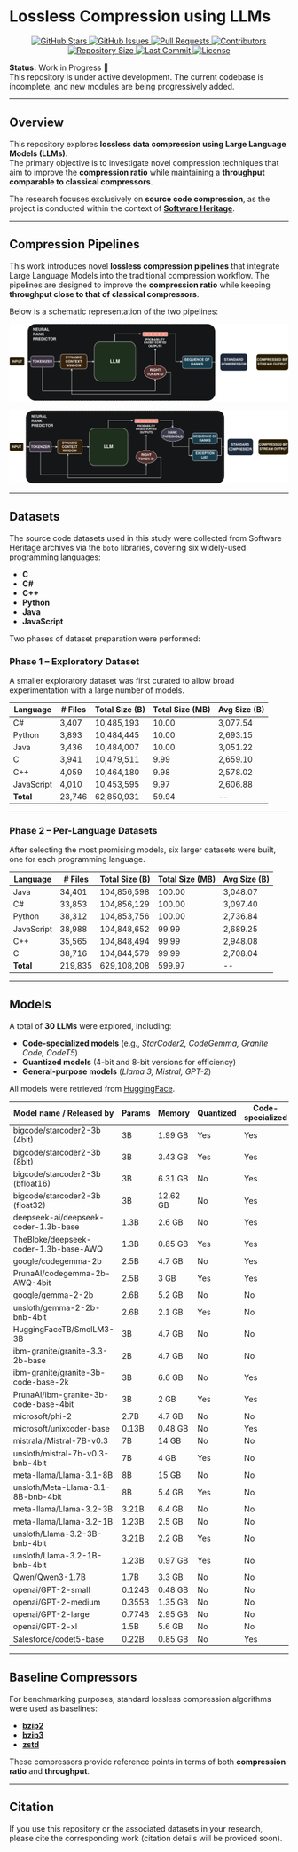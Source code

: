 # Lossless Compression using LLMs

<p align="center">
  <a href="https://github.com/Angelido/lossless-compression-using-LLMs/stargazers">
    <img src="https://img.shields.io/github/stars/Angelido/lossless-compression-using-LLMs" alt="GitHub Stars">
  </a>
  <a href="https://github.com/Angelido/lossless-compression-using-LLMs/issues">
    <img src="https://img.shields.io/github/issues/Angelido/lossless-compression-using-LLMs" alt="GitHub Issues">
  </a>
  <a href="https://github.com/Angelido/lossless-compression-using-LLMs/pulls">
    <img src="https://img.shields.io/github/issues-pr/Angelido/lossless-compression-using-LLMs" alt="Pull Requests">
  </a>
  <a href="https://github.com/Angelido/lossless-compression-using-LLMs/graphs/contributors">
    <img src="https://img.shields.io/github/contributors/Angelido/lossless-compression-using-LLMs" alt="Contributors">
  </a>
  <a href="https://github.com/Angelido/lossless-compression-using-LLMs">
    <img src="https://img.shields.io/github/repo-size/Angelido/lossless-compression-using-LLMs" alt="Repository Size">
  </a>
  <a href="https://github.com/Angelido/lossless-compression-using-LLMs">
    <img src="https://img.shields.io/github/last-commit/Angelido/lossless-compression-using-LLMs" alt="Last Commit">
  </a>
  <a href="https://github.com/Angelido/lossless-compression-using-LLMs/blob/main/LICENSE">
    <img src="https://img.shields.io/github/license/Angelido/lossless-compression-using-LLMs" alt="License">
  </a>
</p>


**Status:** Work in Progress 🚧  
This repository is under active development. The current codebase is incomplete, and new modules are being progressively added.  

---

## Overview

This repository explores **lossless data compression using Large Language Models (LLMs)**.  
The primary objective is to investigate novel compression techniques that aim to improve the **compression ratio** while maintaining a **throughput comparable to classical compressors**.

The research focuses exclusively on **source code compression**, as the project is conducted within the context of **[Software Heritage](https://www.softwareheritage.org/)**.  

---

## Compression Pipelines

This work introduces novel **lossless compression pipelines** that integrate Large Language Models into the traditional compression workflow. The pipelines are designed to improve the **compression ratio** while keeping **throughput close to that of classical compressors**.

Below is a schematic representation of the two pipelines:

![First Compression Pipeline](Figures/Pipeline1.png)

![Second Compression Pipeline](Figures/Pipeline2.png)

---

## Datasets

The source code datasets used in this study were collected from Software Heritage archives via the `boto` libraries, covering six widely-used programming languages:

- **C**
- **C#**
- **C++**
- **Python**
- **Java**
- **JavaScript**

Two phases of dataset preparation were performed:

### Phase 1 – Exploratory Dataset
A smaller exploratory dataset was first curated to allow broad experimentation with a large number of models.

| Language   | # Files | Total Size (B) | Total Size (MB) | Avg Size (B) |
|------------|---------|----------------|-----------------|--------------|
| C#         | 3,407   | 10,485,193     | 10.00           | 3,077.54     |
| Python     | 3,893   | 10,484,445     | 10.00           | 2,693.15     |
| Java       | 3,436   | 10,484,007     | 10.00           | 3,051.22     |
| C          | 3,941   | 10,479,511     | 9.99            | 2,659.10     |
| C++        | 4,059   | 10,464,180     | 9.98            | 2,578.02     |
| JavaScript | 4,010   | 10,453,595     | 9.97            | 2,606.88     |
| **Total**  | 23,746  | 62,850,931     | 59.94           | --           |

---

### Phase 2 – Per-Language Datasets
After selecting the most promising models, six larger datasets were built, one for each programming language.

| Language   | # Files | Total Size (B) | Total Size (MB) | Avg Size (B) |
|------------|---------|----------------|-----------------|--------------|
| Java       | 34,401  | 104,856,598    | 100.00          | 3,048.07     |
| C#         | 33,853  | 104,856,129    | 100.00          | 3,097.40     |
| Python     | 38,312  | 104,853,756    | 100.00          | 2,736.84     |
| JavaScript | 38,988  | 104,848,652    | 99.99           | 2,689.25     |
| C++        | 35,565  | 104,848,494    | 99.99           | 2,948.08     |
| C          | 38,716  | 104,844,579    | 99.99           | 2,708.04     |
| **Total**  | 219,835 | 629,108,208    | 599.97          | --           |

---

## Models

A total of **30 LLMs** were explored, including:

- **Code-specialized models** (e.g., *StarCoder2, CodeGemma, Granite Code, CodeT5*)  
- **Quantized models** (4-bit and 8-bit versions for efficiency)  
- **General-purpose models** (*Llama 3, Mistral, GPT-2*)  

All models were retrieved from [HuggingFace](https://huggingface.co/).  

| Model name / Released by | Params | Memory | Quantized | Code-specialized | Reference |
|---------------------------|--------|--------|-----------|------------------|-----------|
| bigcode/starcoder2-3b (4bit) | 3B | 1.99 GB | Yes | Yes | [BigCode](https://huggingface.co/bigcode) |
| bigcode/starcoder2-3b (8bit) | 3B | 3.43 GB | Yes | Yes | [BigCode](https://huggingface.co/bigcode) |
| bigcode/starcoder2-3b (bfloat16) | 3B | 6.31 GB | No | Yes | [BigCode](https://huggingface.co/bigcode) |
| bigcode/starcoder2-3b (float32) | 3B | 12.62 GB | No | Yes | [BigCode](https://huggingface.co/bigcode) |
| deepseek-ai/deepseek-coder-1.3b-base | 1.3B | 2.6 GB | No | Yes | [DeepSeek](https://huggingface.co/deepseek-ai) |
| TheBloke/deepseek-coder-1.3b-base-AWQ | 1.3B | 0.85 GB | Yes | Yes | [TheBloke](https://huggingface.co/TheBloke) |
| google/codegemma-2b | 2.5B | 4.7 GB | No | Yes | [Google](https://huggingface.co/google) |
| PrunaAI/codegemma-2b-AWQ-4bit | 2.5B | 3 GB | Yes | Yes | [PrunaAI](https://huggingface.co/PrunaAI) |
| google/gemma-2-2b | 2.6B | 5.2 GB | No | No | [Google](https://huggingface.co/google) |
| unsloth/gemma-2-2b-bnb-4bit | 2.6B | 2.1 GB | Yes | No | [Unsloth](https://huggingface.co/unsloth) |
| HuggingFaceTB/SmolLM3-3B | 3B | 4.7 GB | No | No | [HuggingFaceTB](https://huggingface.co/HuggingFaceTB) |
| ibm-granite/granite-3.3-2b-base | 2B | 4.7 GB | No | No | [IBM](https://huggingface.co/ibm-granite) |
| ibm-granite/granite-3b-code-base-2k | 3B | 6.6 GB | No | Yes | [IBM](https://huggingface.co/ibm-granite) |
| PrunaAI/ibm-granite-3b-code-base-4bit | 3B | 2 GB | Yes | Yes | [PrunaAI](https://huggingface.co/PrunaAI) |
| microsoft/phi-2 | 2.7B | 4.7 GB | No | No | [Microsoft](https://huggingface.co/microsoft) |
| microsoft/unixcoder-base | 0.13B | 0.48 GB | No | Yes | [Microsoft](https://huggingface.co/microsoft) |
| mistralai/Mistral-7B-v0.3 | 7B | 14 GB | No | No | [Mistral](https://huggingface.co/mistralai) |
| unsloth/mistral-7b-v0.3-bnb-4bit | 7B | 4 GB | Yes | No | [Unsloth](https://huggingface.co/unsloth) |
| meta-llama/Llama-3.1-8B | 8B | 15 GB | No | No | [Meta](https://huggingface.co/meta-llama) |
| unsloth/Meta-Llama-3.1-8B-bnb-4bit | 8B | 5.4 GB | Yes | No | [Unsloth](https://huggingface.co/unsloth) |
| meta-llama/Llama-3.2-3B | 3.21B | 6.4 GB | No | No | [Meta](https://huggingface.co/meta-llama) |
| meta-llama/Llama-3.2-1B | 1.23B | 2.5 GB | No | No | [Meta](https://huggingface.co/meta-llama) |
| unsloth/Llama-3.2-3B-bnb-4bit | 3.21B | 2.2 GB | Yes | No | [Unsloth](https://huggingface.co/unsloth) |
| unsloth/Llama-3.2-1B-bnb-4bit | 1.23B | 0.97 GB | Yes | No | [Unsloth](https://huggingface.co/unsloth) |
| Qwen/Qwen3-1.7B | 1.7B | 3.3 GB | No | No | [Qwen](https://huggingface.co/Qwen) |
| openai/GPT-2-small | 0.124B | 0.48 GB | No | No | [OpenAI](https://huggingface.co/openai) |
| openai/GPT-2-medium | 0.355B | 1.35 GB | No | No | [OpenAI](https://huggingface.co/openai) |
| openai/GPT-2-large | 0.774B | 2.95 GB | No | No | [OpenAI](https://huggingface.co/openai) |
| openai/GPT-2-xl | 1.5B | 5.6 GB | No | No | [OpenAI](https://huggingface.co/openai) |
| Salesforce/codet5-base | 0.22B | 0.85 GB | No | Yes | [Salesforce](https://huggingface.co/Salesforce) |

---

## Baseline Compressors

For benchmarking purposes, standard lossless compression algorithms were used as baselines:

- [**bzip2**](http://www.bzip.org/)  
- [**bzip3**](https://github.com/kspalaiologos/bzip3)  
- [**zstd**](https://facebook.github.io/zstd/)  

These compressors provide reference points in terms of both **compression ratio** and **throughput**.   

---

## Citation

If you use this repository or the associated datasets in your research, please cite the corresponding work (citation details will be provided soon).  



